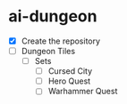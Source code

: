 # ai-dungeon

- [x] Create the repository
- [ ] Dungeon Tiles
  - [ ] Sets
    - [ ] Cursed City
    - [ ] Hero Quest
    - [ ] Warhammer Quest
